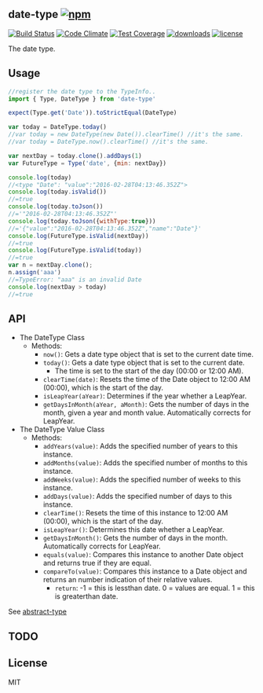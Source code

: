 ## date-type [![npm][npm-svg]][npm]

[![Build Status][travis-svg]][travis]
[![Code Climate][codeclimate-svg]][codeclimate]
[![Test Coverage][codeclimate-test-svg]][codeclimate-test]
[![downloads][npm-download-svg]][npm]
[![license][npm-license-svg]][npm]

[npm]: https://npmjs.org/package/date-type
[npm-svg]: https://img.shields.io/npm/v/date-type.svg
[npm-download-svg]: https://img.shields.io/npm/dm/date-type.svg
[npm-license-svg]: https://img.shields.io/npm/l/date-type.svg
[travis-svg]: https://img.shields.io/travis/snowyu/date-type.js/master.svg
[travis]: http://travis-ci.org/snowyu/date-type.js
[codeclimate-svg]: https://codeclimate.com/github/snowyu/date-type.js/badges/gpa.svg
[codeclimate]: https://codeclimate.com/github/snowyu/date-type.js
[codeclimate-test-svg]: https://codeclimate.com/github/snowyu/date-type.js/badges/coverage.svg
[codeclimate-test]: https://codeclimate.com/github/snowyu/date-type.js/coverage

The date type.

## Usage

```js
//register the date type to the TypeInfo..
import { Type, DateType } from 'date-type'

expect(Type.get('Date')).toStrictEqual(DateType)

var today = DateType.today()
//var today = new DateType(new Date()).clearTime() //it's the same.
//var today = DateType.now().clearTime() //it's the same.

var nextDay = today.clone().addDays(1)
var FutureType = Type('date', {min: nextDay})

console.log(today)
//<type "Date": "value":"2016-02-28T04:13:46.352Z">
console.log(today.isValid())
//=true
console.log(today.toJson())
//='"2016-02-28T04:13:46.352Z"'
console.log(today.toJson({withType:true}))
//='{"value":"2016-02-28T04:13:46.352Z","name":"Date"}'
console.log(FutureType.isValid(nextDay))
//=true
console.log(FutureType.isValid(today))
//=true
var n = nextDay.clone();
n.assign('aaa')
//=TypeError: "aaa" is an invalid Date
console.log(nextDay > today)
//=true
```

## API

* The DateType Class
  * Methods:
    * `now()`: Gets a date type object that is set to the current date time.
    * `today()`: Gets a date type object that is set to the current date.
      * The time is set to the start of the day (00:00 or 12:00 AM).
    * `clearTime(date)`: Resets the time of the Date object to 12:00 AM (00:00), which is the start of the day.
    * `isLeapYear(aYear)`: Determines if the year whether a LeapYear.
    * `getDaysInMonth(aYear, aMonth)`: Gets the number of days in the month, given a year and month value. Automatically corrects for LeapYear.
* The DateType Value Class
  * Methods:
    * `addYears(value)`: Adds the specified number of years to this instance.
    * `addMonths(value)`: Adds the specified number of months to this instance.
    * `addWeeks(value)`: Adds the specified number of weeks to this instance.
    * `addDays(value)`: Adds the specified number of days to this instance.
    * `clearTime()`: Resets the time of this instance to 12:00 AM (00:00), which is the start of the day.
    * `isLeapYear()`: Determines this date whether a LeapYear.
    * `getDaysInMonth()`: Gets the number of days in the month. Automatically corrects for LeapYear.
    * `equals(value)`: Compares this instance to another Date object and returns true if they are equal.
    * `compareTo(value)`: Compares this instance to a Date object and returns an number indication of their relative values.
      * `return`: -1 = this is lessthan date. 0 = values are equal. 1 = this is greaterthan date.

See [abstract-type](https://github.com/snowyu/abstract-type.js)

## TODO


## License

MIT
